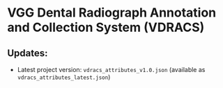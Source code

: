 # VGG Dental Radiograph Annotation and Collection System (VDRACS)

## Updates:
- Latest project version: `vdracs_attributes_v1.0.json` (available as `vdracs_attributes_latest.json`)

